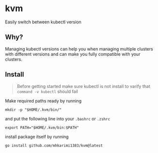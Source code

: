# kvm
Easily switch between kubectl version

## Why?
Managing kubectl versions can help you when managing multiple clusters with different versions and can make you fully compatible with your clusters.

## Install

> Before getting started make sure kubectl is not install to varify that `command -v kubectl` should fail

Make required paths ready by running
```shell
mkdir -p "$HOME/.kvm/bin/"
```

and put the following line into your `.bashrc` or `.zshrc`

```shell
export PATH="$HOME/.kvm/bin:$PATH"
```

install package itself by running
```shell
go install github.com/mhkarimi1383/kvm@latest
```
